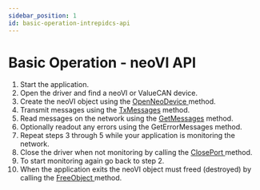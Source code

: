 ```yaml
---
sidebar_position: 1
id: basic-operation-intrepidcs-api
---
```


# Basic Operation - neoVI API

1. Start the application.
2. Open the driver and find a neoVI or ValueCAN device.
3. Create the neoVI object using the [OpenNeoDevice ](../win32-api-overview-intrepidcs-api/basic-functions-overview-intrepidcs-api/openneodevice-method-intrepidcs-api)method.
4. Transmit messages using the [TxMessages](/message-functions-overview-intrepidcs-api/txmessages-method-intrepidcs-api) method.
5. Read messages on the network using the [GetMessages](/message-functions-overview-intrepidcs-api/getmessages-method-intrepidcs-api) method.
6. Optionally readout any errors using the GetErrorMessages method.
7. Repeat steps 3 through 5 while your application is monitoring the network.
8. Close the driver when not monitoring by calling the [ClosePort ](../win32-api-overview-intrepidcs-api/basic-functions-overview-intrepidcs-api/closeport-method-intrepidcs-api.md)method.
9. To start monitoring again go back to step 2.
10. When the application exits the neoVI object must freed (destroyed) by calling the [FreeObject ](../win32-api-overview-intrepidcs-api/basic-functions-overview-intrepidcs-api/freeobject-method-intrepidcs-api.md)method.

